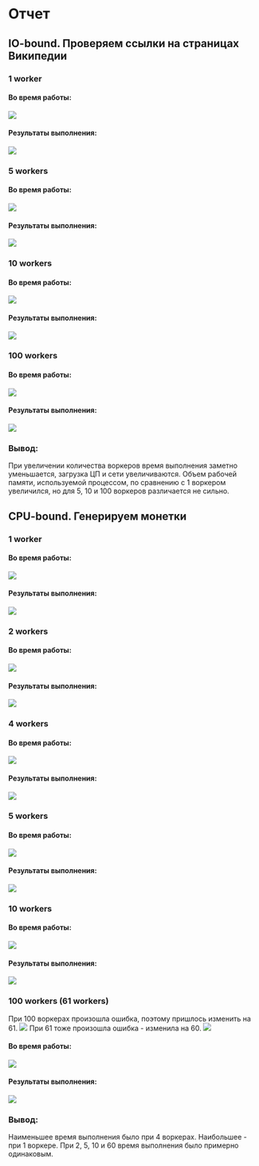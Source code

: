 # Отчет
## IO-bound. Проверяем ссылки на страницах Википедии
### 1 worker
#### Во время работы:
![](IO_bound_pictures/IO_OS_1w.png)
#### Результаты выполнения:
![](IO_bound_pictures/IO_results_1w.png)

### 5 workers
#### Во время работы:
![](IO_bound_pictures/IO_OS_5w.png)
#### Результаты выполнения:
![](IO_bound_pictures/IO_results_5w.png)

### 10 workers
#### Во время работы:
![](IO_bound_pictures/IO_OS_10w.png)
#### Результаты выполнения:
![](IO_bound_pictures/IO_results_10w.png)

### 100 workers
#### Во время работы:
![](IO_bound_pictures/IO_OS_100w.png)
#### Результаты выполнения:
![](IO_bound_pictures/IO_results_100w.png)

### Вывод: 
При увеличении количества воркеров время выполнения заметно уменьшается, загрузка ЦП и сети увеличиваются. Объем рабочей памяти, используемой процессом, по сравнению с 1 воркером увеличился, но для 5, 10 и 100 воркеров различается не сильно.

## CPU-bound. Генерируем монетки

### 1 worker 
#### Во время работы:
![](CPU_bound_pictures/CPU_OS_1w.png)
#### Результаты выполнения:
![](CPU_bound_pictures/CPU_results_1w.png)

### 2 workers
#### Во время работы:
![](CPU_bound_pictures/CPU_OS_2w.png)
#### Результаты выполнения:
![](CPU_bound_pictures/CPU_results_2w.png)

### 4 workers
#### Во время работы:
![](CPU_bound_pictures/CPU_OS_4w.png)
#### Результаты выполнения:
![](CPU_bound_pictures/CPU_results_4w.png)

### 5 workers
#### Во время работы:
![](CPU_bound_pictures/CPU_OS_5w.png)
#### Результаты выполнения:
![](CPU_bound_pictures/CPU_results_5w.png)

### 10 workers
#### Во время работы:
![](CPU_bound_pictures/CPU_OS_10w.png)
#### Результаты выполнения:
![](CPU_bound_pictures/CPU_results_10w.png)
### 100 workers (61 workers)
При 100 воркерах произошла ошибка, поэтому пришлось изменить на 61.
![](CPU_bound_pictures/error_100w.png)
При 61 тоже произошла ошибка - изменила на 60.
![](CPU_bound_pictures/error_61.png)
#### Во время работы:
![](CPU_bound_pictures/CPU_OS_100w.png)
#### Результаты выполнения:
![](CPU_bound_pictures/CPU_results_100w.png)

### Вывод: 
Наименьшее время выполнения было при 4 воркерах. Наибольшее - при 1 воркере. При 2, 5, 10 и 60 время выполнения было примерно одинаковым. 
